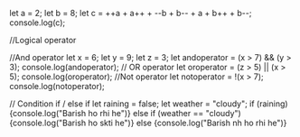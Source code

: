 let a = 2;
let b = 8;
let c = ++a + a++ + --b + b-- + a + b++ + b--;
console.log(c);

//Logical operator 

//And operator 
let x = 6;
let y = 9;
let z = 3;
let andoperator = (x > 7) && (y > 3);
console.log(andoperator);
// OR operator 
let oroperator = (z > 5) || (x > 5);
console.log(oroperator);
//Not operator
let notoperator = !(x > 7);
console.log(notoperator);

// Condition if / else if
let raining = false;
let weather = "cloudy";
if (raining) {console.log("Barish ho rhi he")}
else if (weather == "cloudy"){console.log("Barish ho skti he")}
else {console.log("Barish nh ho rhi he")}
